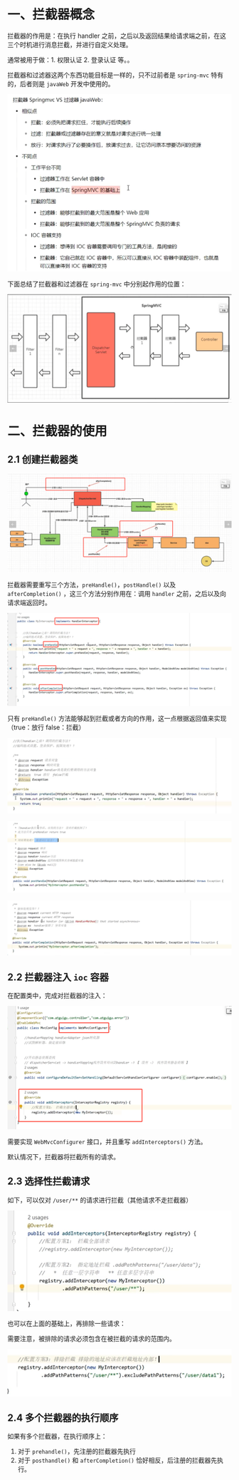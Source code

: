 # 一、拦截器概念

拦截器的作用是：在执行 handler 之前，之后以及返回结果给请求端之前，在这三个时机进行消息拦截，并进行自定义处理。

通常被用于做：1. 权限认证   2. 登录认证 等。。

拦截器和过滤器这两个东西功能目标是一样的，只不过前者是 `spring-mvc` 特有的，后者则是 `javaWeb` 开发中使用的。

![image-20240623182408504](08.拦截器.assets/image-20240623182408504.png)

下面总结了拦截器和过滤器在 `spring-mvc` 中分别起作用的位置：

![image-20240623182447536](08.拦截器.assets/image-20240623182447536.png)

# 二、拦截器的使用

## 2.1 创建拦截器类

![image-20240623182536383](08.拦截器.assets/image-20240623182536383.png)

拦截器需要重写三个方法，`preHandle()`，`postHandle()` 以及 `afterCompletion()` ，这三个方法分别作用在：调用 `handler` 之前，之后以及向请求端返回时。

![image-20240623182726728](08.拦截器.assets/image-20240623182726728.png)

只有 `preHandle()` 方法能够起到拦截或者方向的作用，这一点根据返回值来实现（true：放行   false：拦截）

![image-20240623182828412](08.拦截器.assets/image-20240623182828412.png)

![image-20240623182858687](08.拦截器.assets/image-20240623182858687.png)

![image-20240623182911775](08.拦截器.assets/image-20240623182911775.png)

## 2.2 拦截器注入 `ioc` 容器

在配置类中，完成对拦截器的注入：

![image-20240623183017803](08.拦截器.assets/image-20240623183017803.png)

需要实现 `WebMvcConfigurer` 接口，并且重写 `addInterceptors()` 方法。

默认情况下，拦截器将拦截所有的请求。

## 2.3 选择性拦截请求

如下，可以仅对 `/user/**` 的请求进行拦截（其他请求不走拦截器）

![image-20240623183226363](08.拦截器.assets/image-20240623183226363.png)

也可以在上面的基础上，再排除一些请求：

需要注意，被排除的请求必须包含在被拦截的请求的范围内。

![image-20240623183324912](08.拦截器.assets/image-20240623183324912.png)

## 2.4 多个拦截器的执行顺序

如果有多个拦截器，在执行顺序上：

1. 对于 `prehandle()`，先注册的拦截器先执行
2. 对于 `posthandle()` 和 `afterCompletion()` 恰好相反，后注册的拦截器先执行。